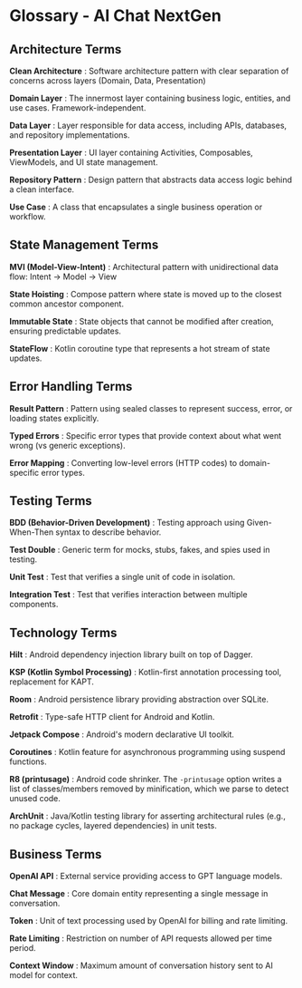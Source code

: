 # Glossary - AI Chat NextGen

## Architecture Terms

**Clean Architecture**
: Software architecture pattern with clear separation of concerns across layers (Domain, Data, Presentation)

**Domain Layer**
: The innermost layer containing business logic, entities, and use cases. Framework-independent.

**Data Layer**
: Layer responsible for data access, including APIs, databases, and repository implementations.

**Presentation Layer**
: UI layer containing Activities, Composables, ViewModels, and UI state management.

**Repository Pattern**
: Design pattern that abstracts data access logic behind a clean interface.

**Use Case**
: A class that encapsulates a single business operation or workflow.

## State Management Terms

**MVI (Model-View-Intent)**
: Architectural pattern with unidirectional data flow: Intent → Model → View

**State Hoisting**
: Compose pattern where state is moved up to the closest common ancestor component.

**Immutable State**
: State objects that cannot be modified after creation, ensuring predictable updates.

**StateFlow**
: Kotlin coroutine type that represents a hot stream of state updates.

## Error Handling Terms

**Result Pattern**
: Pattern using sealed classes to represent success, error, or loading states explicitly.

**Typed Errors**
: Specific error types that provide context about what went wrong (vs generic exceptions).

**Error Mapping**
: Converting low-level errors (HTTP codes) to domain-specific error types.

## Testing Terms

**BDD (Behavior-Driven Development)**
: Testing approach using Given-When-Then syntax to describe behavior.

**Test Double**
: Generic term for mocks, stubs, fakes, and spies used in testing.

**Unit Test**
: Test that verifies a single unit of code in isolation.

**Integration Test**
: Test that verifies interaction between multiple components.

## Technology Terms

**Hilt**
: Android dependency injection library built on top of Dagger.

**KSP (Kotlin Symbol Processing)**
: Kotlin-first annotation processing tool, replacement for KAPT.

**Room**
: Android persistence library providing abstraction over SQLite.

**Retrofit**
: Type-safe HTTP client for Android and Kotlin.

**Jetpack Compose**
: Android's modern declarative UI toolkit.

**Coroutines**
: Kotlin feature for asynchronous programming using suspend functions.

**R8 (printusage)**
: Android code shrinker. The `-printusage` option writes a list of classes/members removed by minification, which we parse to detect unused code.

**ArchUnit**
: Java/Kotlin testing library for asserting architectural rules (e.g., no package cycles, layered dependencies) in unit tests.

## Business Terms

**OpenAI API**
: External service providing access to GPT language models.

**Chat Message**
: Core domain entity representing a single message in conversation.

**Token**
: Unit of text processing used by OpenAI for billing and rate limiting.

**Rate Limiting**
: Restriction on number of API requests allowed per time period.

**Context Window**
: Maximum amount of conversation history sent to AI model for context.
